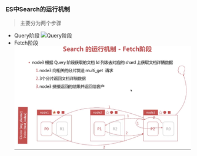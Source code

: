 ### ES中Search的运行机制
> 主要分为两个步骤
- Query阶段
![Query阶段]()
- Fetch阶段
![Fetch阶段](https://github.com/spontaneously5201314/ELK/blob/master/src/doc/img/search/01_fetch_stage.png)
